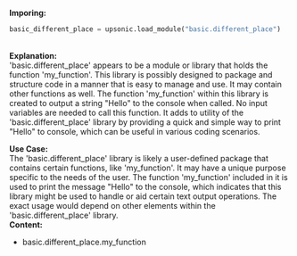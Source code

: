 <b class="custom_code_highlight_green">Imporing:</b><br>
```python
basic_different_place = upsonic.load_module("basic.different_place")
```
<br><b class="custom_code_highlight_green">Explanation:</b><br>'basic.different_place' appears to be a module or library that holds the function 'my_function'. This library is possibly designed to package and structure code in a manner that is easy to manage and use. It may contain other functions as well. The function 'my_function' within this library is created to output a string "Hello" to the console when called. No input variables are needed to call this function. It adds to utility of the 'basic.different_place' library by providing a quick and simple way to print "Hello" to console, which can be useful in various coding scenarios.

<b class="custom_code_highlight_green">Use Case:</b><br>The 'basic.different_place' library is likely a user-defined package that contains certain functions, like 'my_function'. It may have a unique purpose specific to the needs of the user. The function 'my_function' included in it is used to print the message "Hello" to the console, which indicates that this library might be used to handle or aid certain text output operations. The exact usage would depend on other elements within the 'basic.different_place' library.
<br><b class="custom_code_highlight_green">Content:</b><br>
  - basic.different_place.my_function
